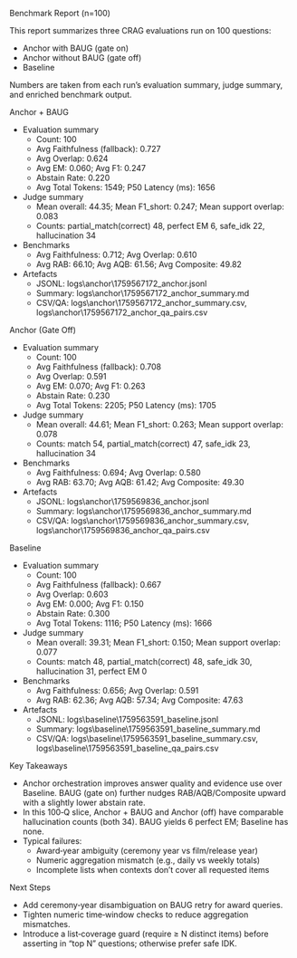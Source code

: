 Benchmark Report (n=100)

This report summarizes three CRAG evaluations run on 100 questions:
- Anchor with BAUG (gate on)
- Anchor without BAUG (gate off)
- Baseline

Numbers are taken from each run’s evaluation summary, judge summary, and enriched benchmark output.

Anchor + BAUG
- Evaluation summary
  - Count: 100
  - Avg Faithfulness (fallback): 0.727
  - Avg Overlap: 0.624
  - Avg EM: 0.060; Avg F1: 0.247
  - Abstain Rate: 0.220
  - Avg Total Tokens: 1549; P50 Latency (ms): 1656
- Judge summary
  - Mean overall: 44.35; Mean F1_short: 0.247; Mean support overlap: 0.083
  - Counts: partial_match(correct) 48, perfect EM 6, safe_idk 22, hallucination 34
- Benchmarks
  - Avg Faithfulness: 0.712; Avg Overlap: 0.610
  - Avg RAB: 66.10; Avg AQB: 61.56; Avg Composite: 49.82
- Artefacts
  - JSONL: logs\anchor\1759567172_anchor.jsonl
  - Summary: logs\anchor\1759567172_anchor_summary.md
  - CSV/QA: logs\anchor\1759567172_anchor_summary.csv, logs\anchor\1759567172_anchor_qa_pairs.csv

Anchor (Gate Off)
- Evaluation summary
  - Count: 100
  - Avg Faithfulness (fallback): 0.708
  - Avg Overlap: 0.591
  - Avg EM: 0.070; Avg F1: 0.263
  - Abstain Rate: 0.230
  - Avg Total Tokens: 2205; P50 Latency (ms): 1705
- Judge summary
  - Mean overall: 44.61; Mean F1_short: 0.263; Mean support overlap: 0.078
  - Counts: match 54, partial_match(correct) 47, safe_idk 23, hallucination 34
- Benchmarks
  - Avg Faithfulness: 0.694; Avg Overlap: 0.580
  - Avg RAB: 63.70; Avg AQB: 61.42; Avg Composite: 49.30
- Artefacts
  - JSONL: logs\anchor\1759569836_anchor.jsonl
  - Summary: logs\anchor\1759569836_anchor_summary.md
  - CSV/QA: logs\anchor\1759569836_anchor_summary.csv, logs\anchor\1759569836_anchor_qa_pairs.csv

Baseline
- Evaluation summary
  - Count: 100
  - Avg Faithfulness (fallback): 0.667
  - Avg Overlap: 0.603
  - Avg EM: 0.000; Avg F1: 0.150
  - Abstain Rate: 0.300
  - Avg Total Tokens: 1116; P50 Latency (ms): 1666
- Judge summary
  - Mean overall: 39.31; Mean F1_short: 0.150; Mean support overlap: 0.077
  - Counts: match 48, partial_match(correct) 48, safe_idk 30, hallucination 31, perfect EM 0
- Benchmarks
  - Avg Faithfulness: 0.656; Avg Overlap: 0.591
  - Avg RAB: 62.36; Avg AQB: 57.34; Avg Composite: 47.63
- Artefacts
  - JSONL: logs\baseline\1759563591_baseline.jsonl
  - Summary: logs\baseline\1759563591_baseline_summary.md
  - CSV/QA: logs\baseline\1759563591_baseline_summary.csv, logs\baseline\1759563591_baseline_qa_pairs.csv

Key Takeaways
- Anchor orchestration improves answer quality and evidence use over Baseline. BAUG (gate on) further nudges RAB/AQB/Composite upward with a slightly lower abstain rate.
- In this 100‑Q slice, Anchor + BAUG and Anchor (off) have comparable hallucination counts (both 34). BAUG yields 6 perfect EM; Baseline has none.
- Typical failures:
  - Award‑year ambiguity (ceremony year vs film/release year)
  - Numeric aggregation mismatch (e.g., daily vs weekly totals)
  - Incomplete lists when contexts don’t cover all requested items

Next Steps
- Add ceremony‑year disambiguation on BAUG retry for award queries.
- Tighten numeric time‑window checks to reduce aggregation mismatches.
- Introduce a list‑coverage guard (require ≥ N distinct items) before asserting in “top N” questions; otherwise prefer safe IDK.
